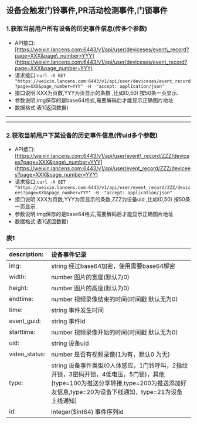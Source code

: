 ## 设备会触发门铃事件,PR活动检测事件,门锁事件

### 1.获取当前用户所有设备的历史事件信息\(传多个参数\)

* API接口:[https://weixin.lancens.com:6443/v1/api/user/deviceses/event\_record?page=XXX&page\_number=YYY](https://weixin.lancens.com:6443/v1/api/user/deviceses/event_record?page=XXX&page_number=YYY)
* 请求接口:`curl -X GET "https://weixin.lancens.com:6443/v1/api/user/deviceses/event_record?page=XXX&page_number=YYY" -H  "accept: application/json"`
* 接口说明:XXX为页数,YYY为页显示的条数 ,比如\(0,50\) 按50条一页显示.
* 参数说明:img保存的是base64格式,需要解码后才能显示正确图片地址
* 数据格式:表1\(返回数据\)

---

---

### 2.获取当前用户下某设备的历史事件信息\(传uid多个参数\)

* API接口:[https://weixin.lancens.com:6443/v1/api/user/event\_record/ZZZ/devicees?page=XXX&page\_number=YYY](https://weixin.lancens.com:6443/v1/api/user/event_record/ZZZ/devicees?page=XXX&page_number=YYY)
* 请求接口:`curl -X GET "https://weixin.lancens.com:6443/v1/api/user/event_record/ZZZ/devicees?page=XXX&page_number=YYY" -H  "accept: application/json"`
* 接口说明:XXX为页数,YYY为页显示的条数,ZZZ为设备uid ,比如\(0,50\) 按50条一页显示.
* 参数说明:img保存的是base64格式,需要解码后才能显示正确图片地址
* 数据格式:表1\(返回数据\)

### 表1

| description: | 设备事件记录 |
| :--- | :--- |
| img: | string 经过base64加密，使用需要base64解密 |
| width: | number 图片的宽度\(默认为0\) |
| height: | number 图片的高度\(默认为0\) |
| endtime: | number 视频录像结束的时间\(时间戳 默认无为0\) |
| time: | string 事件发生时间 |
| event\_guid: | string 事件id |
| starttime: | number 视频录像开始的时间\(时间戳 默认无为0\) |
| uid: | string 设备uid |
| video\_status: | number 是否有视频录像\(1为有，默认0 为无\) |
| type: | string 设备事件类型\(0人体感应，1门铃呼叫，2指纹开锁，3密码开锁，4低电压，5门锁\)，其他\[type=100为推送分享转接,type=200为推送添加好友信息,type=20为设备下线通知，type=21为设备上线通知\] |
| id: | integer\($int64\) 事件序列id |



